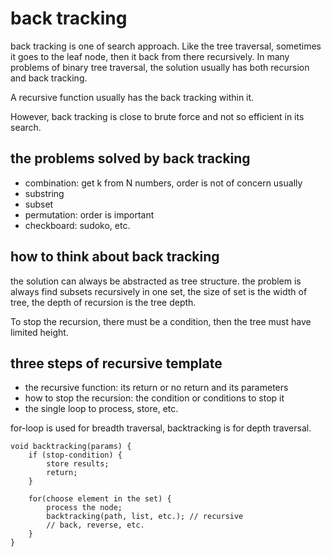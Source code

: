 # back tracking

back tracking is one of search approach. Like the tree traversal, sometimes it goes to the leaf node, then it back from there recursively. In many problems of binary tree traversal, the solution usually has both recursion and back tracking.

A recursive function usually has the back tracking within it.

However, back tracking is close to brute force and not so efficient in its search.

## the problems solved by back tracking

* combination: get k from N numbers, order is not of concern usually
* substring
* subset
* permutation: order is important
* checkboard: sudoko, etc.

## how to think about back tracking

the solution can always be abstracted as tree structure.
the problem is always find subsets recursively in one set, the size of set is the width of tree, the depth of recursion is the tree depth.

To stop the recursion, there must be a condition, then the tree must have limited height.

## three steps of recursive template

* the recursive function: its return or no return and its parameters
* how to stop the recursion: the condition or conditions to stop it
* the single loop to process, store, etc.

for-loop is used for breadth traversal, backtracking is for depth traversal.

```
void backtracking(params) {
    if (stop-condition) {
        store results;
        return;
    }

    for(choose element in the set) {
        process the node;
        backtracking(path, list, etc.); // recursive
        // back, reverse, etc.
    }
}
```

